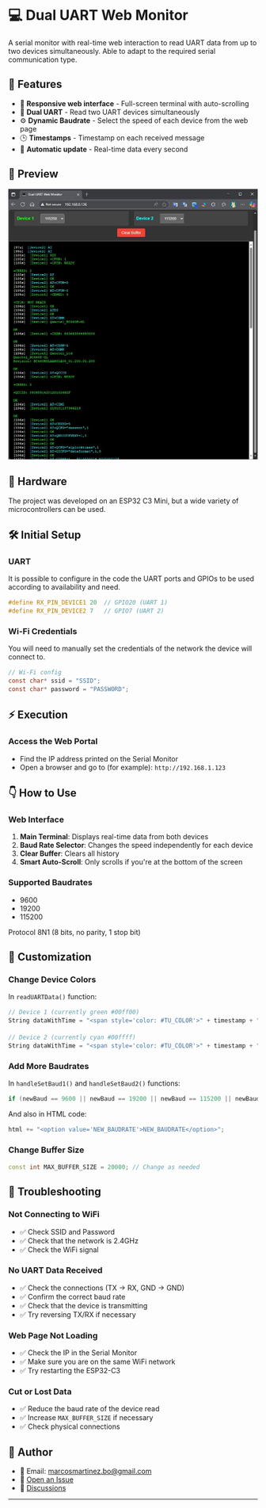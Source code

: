 # 💻  Dual UART Web Monitor

A serial monitor with real-time web interaction to read UART data from up to two devices simultaneously. Able to adapt to the required serial communication type.

## 🦾 Features

- 📱 **Responsive web interface** - Full-screen terminal with auto-scrolling
- 🔌 **Dual UART** - Read two UART devices simultaneously
- ⚙️ **Dynamic Baudrate** - Select the speed of each device from the web page
- 🕒 **Timestamps** - Timestamp on each received message
- 🔄 **Automatic update** - Real-time data every second

## 👀 Preview
![Image](/Capture.JPG)


## 🚗 Hardware
 The project was developed on an ESP32 C3 Mini, but a wide variety of microcontrollers can be used.

## 🛠️ Initial Setup

### UART
It is possible to configure in the code the UART ports and GPIOs to be used according to availability and need.

```c
#define RX_PIN_DEVICE1 20  // GPIO20 (UART 1)
#define RX_PIN_DEVICE2 7   // GPIO7 (UART 2)
```

### Wi-Fi Credentials
You will need to manually set the credentials of the network the device will connect to.

```c
// Wi-Fi config
const char* ssid = "SSID";
const char* password = "PASSWORD";
```

## ⚡ Execution

### Access the Web Portal
- Find the IP address printed on the Serial Monitor
- Open a browser and go to (for example): `http://192.168.1.123`

## 👇 How to Use

### Web Interface
1. **Main Terminal**: Displays real-time data from both devices
2. **Baud Rate Selector**: Changes the speed independently for each device
3. **Clear Buffer**: Clears all history
4. **Smart Auto-Scroll**: Only scrolls if you're at the bottom of the screen

### Supported Baudrates
- 9600
- 19200  
- 115200

 Protocol 8N1 (8 bits, no parity, 1 stop bit)


## 🎨 Customization

### Change Device Colors
In `readUARTData()` function:
```cpp
// Device 1 (currently green #00ff00)
String dataWithTime = "<span style='color: #TU_COLOR'>" + timestamp + "[Device1] " + newData1 + "</span>\n";

// Device 2 (currently cyan #00ffff)  
String dataWithTime = "<span style='color: #TU_COLOR'>" + timestamp + "[Device2] " + newData2 + "</span>\n";
```

### Add More Baudrates
In `handleSetBaud1()` and `handleSetBaud2()` functions:
```cpp
if (newBaud == 9600 || newBaud == 19200 || newBaud == 115200 || newBaud == NEW_BAUDRATE) {
```

And also in HTML code:
```cpp
html += "<option value='NEW_BAUDRATE'>NEW_BAUDRATE</option>";
```

### Change Buffer Size
```cpp
const int MAX_BUFFER_SIZE = 20000; // Change as needed
```

## 🔧 Troubleshooting

### Not Connecting to WiFi
- ✅ Check SSID and Password
- ✅ Check that the network is 2.4GHz
- ✅ Check the WiFi signal

### No UART Data Received
- ✅ Check the connections (TX → RX, GND → GND)
- ✅ Confirm the correct baud rate
- ✅ Check that the device is transmitting
- ✅ Try reversing TX/RX if necessary

### Web Page Not Loading
- ✅ Check the IP in the Serial Monitor
- ✅ Make sure you are on the same WiFi network
- ✅ Try restarting the ESP32-C3

### Cut or Lost Data
- ✅ Reduce the baud rate of the device read
- ✅ Increase `MAX_BUFFER_SIZE` if necessary
- ✅ Check physical connections

## 👤 Author
- 📧 Email: marcosmartinez.bo@gmail.com
- 🐛 [Open an Issue](https://github.com/tu-usuario/dual-uart-monitor/issues)
- 💬 [Discussions](https://github.com/tu-usuario/dual-uart-monitor/discussions)


---
